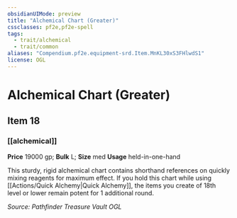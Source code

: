 ```yaml
---
obsidianUIMode: preview
title: "Alchemical Chart (Greater)"
cssclasses: pf2e,pf2e-spell
tags:
  - trait/alchemical
  - trait/common
aliases: "Compendium.pf2e.equipment-srd.Item.MnKL30xS3FHlwdS1"
license: OGL
---
```

# Alchemical Chart (Greater)
## Item 18
### [[alchemical]]


**Price** 19000 gp; 
**Bulk** L; **Size** med
**Usage** held-in-one-hand

This sturdy, rigid alchemical chart contains shorthand references on quickly mixing reagents for maximum effect. If you hold this chart while using [[Actions/Quick Alchemy|Quick Alchemy]], the items you create of 18th level or lower remain potent for 1 additional round.

*Source: Pathfinder Treasure Vault*
*OGL*